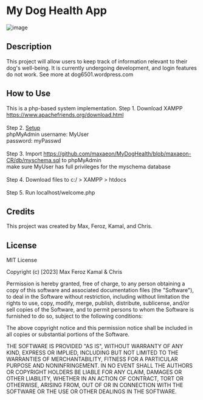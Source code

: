 # My Dog Health App

![image](https://user-images.githubusercontent.com/87254760/226127173-af2127bf-3554-43fc-892f-058471ac9092.png)

## Description
This project will allow users to keep track of information relevant to their dog's well-being. It is currently undergoing development, and login features do not work. See more at dog6501.wordpress.com 

## How to Use
This is a php-based system implementation.
Step 1. Download XAMPP<br>
https://www.apachefriends.org/download.html<br><br>
Step 2. <a href="https://www.geeksforgeeks.org/how-to-run-php-programs/">Setup</a><br>
    phpMyAdmin  username: MyUser <br>
                password: myPasswd<br><br>
Step 3. Import https://github.com/maxaeon/MyDogHealth/blob/maxaeon-CR/db/myschema.sql to phpMyAdmin <br>
  make sure MyUser has full privileges for the myschema database<br><br>
Step 4. Download files to c:/ > XAMPP > htdocs<br><br>
Step 5. Run localhost/welcome.php <br>

## Credits
This project was created by Max, Feroz, Kamal, and Chris. 

## License
MIT License

Copyright (c) [2023] Max Feroz Kamal & Chris

Permission is hereby granted, free of charge, to any person obtaining a copy of this software and associated documentation files (the "Software"), to deal in the Software without restriction, including without limitation the rights to use, copy, modify, merge, publish, distribute, sublicense, and/or sell copies of the Software, and to permit persons to whom the Software is furnished to do so, subject to the following conditions:

The above copyright notice and this permission notice shall be included in all copies or substantial portions of the Software.

THE SOFTWARE IS PROVIDED "AS IS", WITHOUT WARRANTY OF ANY KIND, EXPRESS OR IMPLIED, INCLUDING BUT NOT LIMITED TO THE WARRANTIES OF MERCHANTABILITY, FITNESS FOR A PARTICULAR PURPOSE AND NONINFRINGEMENT. IN NO EVENT SHALL THE AUTHORS OR COPYRIGHT HOLDERS BE LIABLE FOR ANY CLAIM, DAMAGES OR OTHER LIABILITY, WHETHER IN AN ACTION OF CONTRACT, TORT OR OTHERWISE, ARISING FROM, OUT OF OR IN CONNECTION WITH THE SOFTWARE OR THE USE OR OTHER DEALINGS IN THE SOFTWARE.
